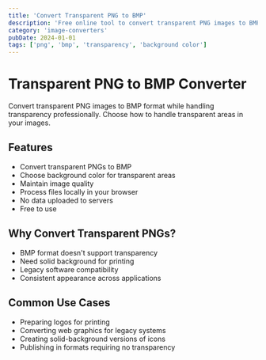 ```yaml
---
title: 'Convert Transparent PNG to BMP'
description: 'Free online tool to convert transparent PNG images to BMP format with background color options. Handle transparency professionally.'
category: 'image-converters'
pubDate: 2024-01-01
tags: ['png', 'bmp', 'transparency', 'background color']
---
```


# Transparent PNG to BMP Converter

Convert transparent PNG images to BMP format while handling transparency professionally. Choose how to handle transparent areas in your images.

## Features

- Convert transparent PNGs to BMP
- Choose background color for transparent areas
- Maintain image quality
- Process files locally in your browser
- No data uploaded to servers
- Free to use

## Why Convert Transparent PNGs?

- BMP format doesn't support transparency
- Need solid background for printing
- Legacy software compatibility
- Consistent appearance across applications

## Common Use Cases

- Preparing logos for printing
- Converting web graphics for legacy systems
- Creating solid-background versions of icons
- Publishing in formats requiring no transparency